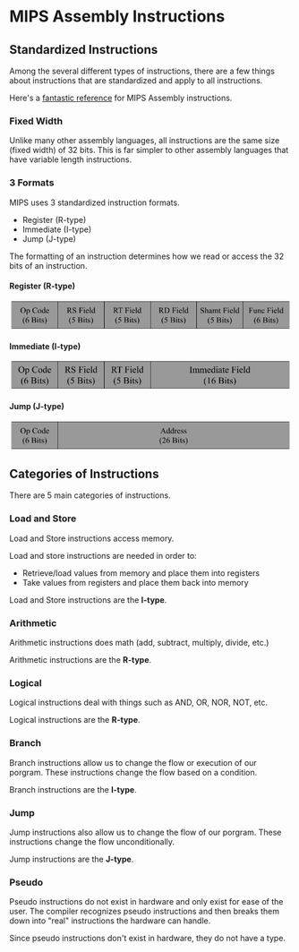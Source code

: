 # MIPS Assembly Instructions

## Standardized Instructions
Among the several different types of instructions, there are a few things about instructions that are standardized and apply to all instructions.

Here's a [fantastic reference](https://inst.eecs.berkeley.edu/~cs61c/resources/MIPS_help.html) for MIPS Assembly instructions.

### Fixed Width
Unlike many other assembly languages, all instructions are the same size (fixed width) of 32 bits. This is far simpler to other assembly languages that have variable length instructions.

### 3 Formats
MIPS uses 3 standardized instruction formats.
- Register (R-type)
- Immediate (I-type)
- Jump (J-type)

The formatting of an instruction determines how we read or access the 32 bits of an instruction.

#### Register (R-type)
![r-type](../img/r-type.png)

#### Immediate (I-type)
![i-type](../img/i-type.png)

#### Jump (J-type)
![j-type](../img/j-type.png)

## Categories of Instructions
There are 5 main categories of instructions.

### Load and Store
Load and Store instructions access memory.

Load and store instructions are needed in order to:
- Retrieve/load values from memory and place them into registers
- Take values from registers and place them back into memory

Load and Store instructions are the **I-type**.

### Arithmetic
Arithmetic instructions does math (add, subtract, multiply, divide, etc.)

Arithmetic instructions are the **R-type**.

### Logical
Logical instructions deal with things such as AND, OR, NOR, NOT, etc.

Logical instructions are the **R-type**.

### Branch
Branch instructions allow us to change the flow or execution of our porgram. These instructions change the flow based on a condition.

Branch instructions are the **I-type**.

### Jump
Jump instructions also allow us to change the flow of our porgram. These instructions change the flow unconditionally.

Jump instructions are the **J-type**.

### Pseudo
Pseudo instructions do not exist in hardware and only exist for ease of the user. The compiler recognizes pseudo instructions and then breaks them down into "real" instructions the hardware can handle.

Since pseudo instructions don't exist in hardware, they do not have a type.